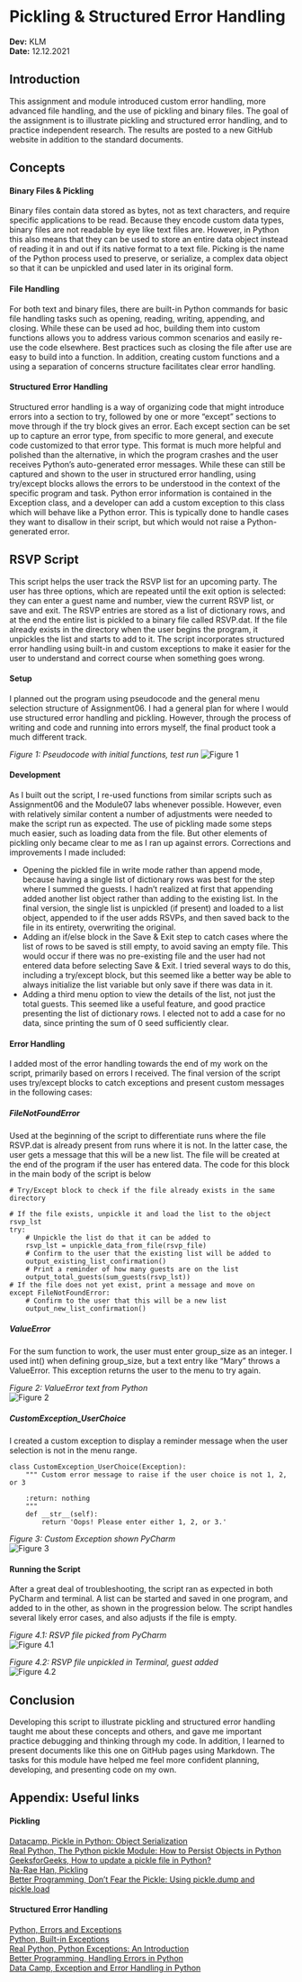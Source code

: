 # Pickling & Structured Error Handling
**Dev:** KLM  
**Date:** 12.12.2021  

## Introduction
This assignment and module introduced custom error handling, more advanced file handling, and the use of pickling and binary files. The goal of the assignment is to illustrate pickling and structured error handling, and to practice independent research. The results are posted to a new GitHub website in addition to the standard documents.  
  
## Concepts

#### Binary Files & Pickling
Binary files contain data stored as bytes, not as text characters, and require specific applications to be read. Because they encode custom data types, binary files are not readable by eye like text files are. However, in Python this also means that they can be used to store an entire data object instead of reading it in and out if its native format to a text file. Picking is the name of the Python process used to preserve, or serialize, a complex data object so that it can be unpickled and used later in its original form.      

#### File Handling
For both text and binary files, there are built-in Python commands for basic file handling tasks such as opening, reading, writing, appending, and closing. While these can be used ad hoc, building them into custom functions allows you to address various common scenarios and easily re-use the code elsewhere. Best practices such as closing the file after use are easy to build into a function. In addition, creating custom functions and a using a separation of concerns structure facilitates clear error handling. 

#### Structured Error Handling       
Structured error handling is a way of organizing code that might introduce errors into a section to try, followed by one or more “except” sections to move through if the try block gives an error. Each except section can be set up to capture an error type, from specific to more general, and execute code customized to that error type. This format is much more helpful and polished than the alternative, in which the program crashes and the user receives Python’s auto-generated error messages. While these can still be captured and shown to the user in structured error handling, using try/except blocks allows the errors to be understood in the context of the specific program and task. Python error information is contained in the Exception class, and a developer can add a custom exception to this class which will behave like a Python error. This is typically done to handle cases they want to disallow in their script, but which would not raise a Python-generated error.  

## RSVP Script
This script helps the user track the RSVP list for an upcoming party. The user has three options, which are repeated until the exit option is selected: they can enter a guest name and number, view the current RSVP list, or save and exit. The RSVP entries are stored as a list of dictionary rows, and at the end the entire list is pickled to a binary file called RSVP.dat. If the file already exists in the directory when the user begins the program, it unpickles the list and starts to add to it. The script incorporates structured error handling using built-in and custom exceptions to make it easier for the user to understand and correct course when something goes wrong.     

#### Setup
I planned out the program using pseudocode and the general menu selection structure of Assignment06. I had a general plan for where I would use structured error handling and pickling. However, through the process of writing and code and running into errors myself, the final product took a much different track.

_Figure 1: Pseudocode with initial functions, test run_
![Figure 1](images/Figure01.png)

#### Development
As I built out the script, I re-used functions from similar scripts such as Assignment06 and the Module07 labs whenever possible. However, even with relatively similar content a number of adjustments were needed to make the script run as expected. The use of pickling made some steps much easier, such as loading data from the file. But other elements of pickling only became clear to me as I ran up against errors. Corrections and improvements I made included:
- Opening the pickled file in write mode rather than append mode, because having a single list of dictionary rows was best for the step where I summed the guests. I hadn’t realized at first that appending added another list object rather than adding to the existing list. In the final version, the single list is unpickled (if present) and loaded to a list object, appended to if the user adds RSVPs, and then saved back to the file in its entirety, overwriting the original.   
- Adding an if/else block in the Save & Exit step to catch cases where the list of rows to be saved is still empty, to avoid saving an empty file. This would occur if there was no pre-existing file and the user had not entered data before selecting Save & Exit. I tried several ways to do this, including a try/except block, but this seemed like a better way be able to always initialize the list variable but only save if there was data in it.    
- Adding a third menu option to view the details of the list, not just the total guests. This seemed like a useful feature, and good practice presenting the list of dictionary rows. I elected not to add a case for no data, since printing the sum of 0 seed sufficiently clear.    

#### Error Handling
I added most of the error handling towards the end of my work on the script, primarily based on errors I received. The final version of the script uses try/except blocks to catch exceptions and present custom messages in the following cases:

##### FileNotFoundError
Used at the beginning of the script to differentiate runs where the file RSVP.dat is already present from runs where it is not. In the latter case, the user gets a message that this will be a new list. The file will be created at the end of the program if the user has entered data. The code for this block in the main body of the script is below

```
# Try/Except block to check if the file already exists in the same directory

# If the file exists, unpickle it and load the list to the object rsvp_lst
try:  
    # Unpickle the list do that it can be added to
    rsvp_lst = unpickle_data_from_file(rsvp_file)
    # Confirm to the user that the existing list will be added to
    output_existing_list_confirmation()  
    # Print a reminder of how many guests are on the list
    output_total_guests(sum_guests(rsvp_lst))  
# If the file does not yet exist, print a message and move on
except FileNotFoundError:  
    # Confirm to the user that this will be a new list
    output_new_list_confirmation()  
```

##### ValueError
For the sum function to work, the user must enter group_size as an integer. I used int() when defining group_size, but a text entry like “Mary” throws a ValueError. This exception returns the user to the menu to try again.

_Figure 2: ValueError text from Python_  
![Figure 2](images/Figure02.png)

##### CustomException_UserChoice
I created a custom exception to display a reminder message when the user selection is not in the menu range.
```
class CustomException_UserChoice(Exception):
    """ Custom error message to raise if the user choice is not 1, 2, or 3

    :return: nothing
    """
    def __str__(self):
        return 'Oops! Please enter either 1, 2, or 3.'
```

_Figure 3: Custom Exception shown PyCharm_  
![Figure 3](images/Figure03.png)

#### Running the Script
After a great deal of troubleshooting, the script ran as expected in both PyCharm and terminal. A list can be started and saved in one program, and added to in the other, as shown in the progression below. The script handles several likely error cases, and also adjusts if the file is empty.

_Figure 4.1: RSVP file picked from PyCharm_  
![Figure 4.1](images/Figure04-1.jpg)

_Figure 4.2: RSVP file unpickled in Terminal, guest added_  
![Figure 4.2](images/Figure04-2.png)

## Conclusion
Developing this script to illustrate pickling and structured error handling taught me about these concepts and others, and gave me important practice debugging and thinking through my code. In addition, I learned to present documents like this one on GitHub pages using Markdown. The tasks for this module have helped me feel more confident planning, developing, and presenting code on my own.  

## Appendix: Useful links

#### Pickling
[Datacamp, Pickle in Python: Object Serialization](https://www.datacamp.com/community/tutorials/pickle-python-tutorial)  
[Real Python, The Python pickle Module: How to Persist Objects in Python](https://realpython.com/python-pickle-module/)  
[GeeksforGeeks, How to update a pickle file in Python?](https://www.geeksforgeeks.org/how-to-update-a-pickle-file-in-python/)  
[Na-Rae Han, Pickling](https://sites.pitt.edu/~naraehan/python3/pickling.html)  
[Better Programming, Don’t Fear the Pickle: Using pickle.dump and pickle.load](https://betterprogramming.pub/dont-fear-the-pickle-using-pickle-dump-and-pickle-load-5212f23dbbce)  

#### Structured Error Handling
[Python, Errors and Exceptions](https://docs.python.org/3/tutorial/errors.html)  
[Python, Built-in Exceptions](https://docs.python.org/3/library/exceptions.html#bltin-exceptions)  
[Real Python, Python Exceptions: An Introduction](https://realpython.com/python-exceptions/)  
[Better Programming, Handling Errors in Python](https://betterprogramming.pub/handling-errors-in-python-9f1b32952423)  
[Data Camp, Exception and Error Handling in Python](https://www.datacamp.com/community/tutorials/exception-handling-python)  
